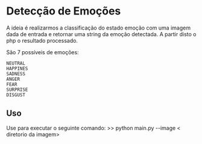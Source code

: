 # Detecção de Emoções

A ideia é realizarmos a classificação do estado emoção com uma imagem dada de entrada e retornar uma string da emoção detectada. A partir disto o php o resultado processado.

São 7 possíveis de emoções:

    NEUTRAL
    HAPPINES
    SADNESS
    ANGER
    FEAR
    SURPRISE
    DISGUST



## Uso

Use para executar o seguinte comando:
    >> python main.py --image < diretorio da imagem>


